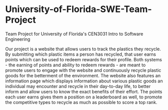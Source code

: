 # University-of-Florida-SWE-Team-Project
Team Project for University of Florida's CEN3031 Intro to Software Engineering


Our project is a website that allows users to track the plastics they recycle.
By submitting which plastic items a person has recycled, that user earns points which can be used to redeem rewards for their profile. Both systems - the earning of points and ability to redeem rewards - are meant to promote users to engage with the website and continuously recycle plastic goods for the betterment of the environment.
The website also features an information page which displays information about various plastic goods an individual may encounter and recycle in their day-to-day life, to better inform and allow users to know the exact benefits of their effort.
The points each user earns gives them a position on a leaderboard as well, to promote the competitive types to recycle as much as possible to score a top rank.
